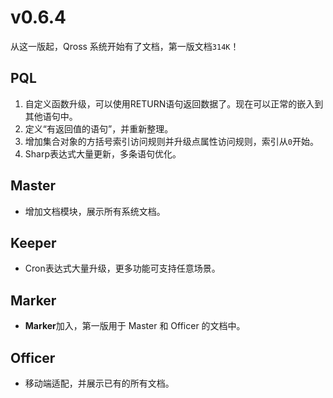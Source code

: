 # v0.6.4

从这一版起，Qross 系统开始有了文档，第一版文档`314K`！

## PQL
1. 自定义函数升级，可以使用RETURN语句返回数据了。现在可以正常的嵌入到其他语句中。
2. 定义“有返回值的语句”，并重新整理。
3. 增加集合对象的方括号索引访问规则并升级点属性访问规则，索引从`0`开始。
4. Sharp表达式大量更新，多条语句优化。

## Master
* 增加文档模块，展示所有系统文档。

## Keeper
* Cron表达式大量升级，更多功能可支持任意场景。

## Marker
* **Marker**加入，第一版用于 Master 和 Officer 的文档中。

## Officer
* 移动端适配，并展示已有的所有文档。